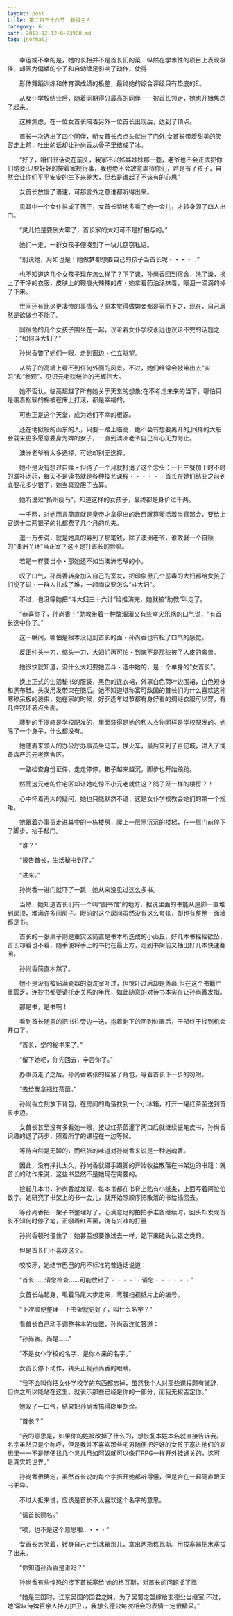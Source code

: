 ```yaml
---
layout: post
title: 第二百三十八节　新得主人
category: 6
path: 2013-12-12-6-23900.md
tag: [normal]
---
```


　　幸运或不幸的是，她的长相并不是首长们的菜：纵然在学术性的项目上表现极佳，却因为偏矮的个子和自幼缠足影响了动作，使得

　　形体舞蹈训练和体育课成绩的极差，最终她的综合评级只有垫底的E。

　　从女仆学校结业后，随着同期得分最高的同伴一一被首长领走，她也开始焦虑了起来。

　　这种焦虑，在一位女首长陪着另外一位首长出现后，达到了顶点。

　　首长一次选出了四个同伴，朝女首长点点头就出了门外;女首长带着甜美的笑容走上前，吐出的话却让孙尚香从骨子里结成了冰。

　　“好了，咱们丑话说在前头，我家不兴姊姊妹妹那一套，老爷也不会正式把你们纳妾;只要好好的按着家规行事，我也绝不会故意虐待你们，若是有了孩子，自然会让你们平平安安的生下来养大，但若是谁起了不该有的心思”

　　女首长放慢了语速，可那言外之意谁都听得出来。

　　见其中一个女仆抖成了筛子，女首长特地多看了她一会儿，才转身领了四人出门。

　　“灵儿怕是要倒大霉了，首长家的大妇可不是好相与的。”

　　她们一走，一群女孩子便凑到了一块儿窃窃私语。

　　“别说她，月如也是！她做梦都想要自己的孩子当首长呢・・・・…”

　　也不知道这几个女孩子现在怎么样了？下了课，孙尚香回到宿舍，洗了澡，换上了干净的衣服，皮肤上的鞭痕火辣辣的疼・她拿着药油涂抹着，眼泪一滴滴的掉了下来。

　　世间还有比这更凄惨的事情么？原本觉得做婢妾都是等而下之，现在，自己居然是欲做也不能了。

　　同宿舍的几个女孩子围坐在一起，议论着女仆学校永远也议论不完的话题之一：“如何斗大妇？”

　　孙尚香瞥了她们一眼，走到窗边・伫立眺望。

　　从院子的高墙上看不到任何外面的风景。不过，她们经常会被带出去“实习”和“参观”。见识元老院统治的光辉伟大。

　　她不否认，临高超越了所有她关于天堂的想象;在不考虑未来的当下，哪怕只是裹着松软的棉被在床上打滚，都是幸福的。

　　可也正是这个天堂，成为她们不幸的根源。

　　还在地狱般的山东的人，只要一踏上临高，绝不会有想要离开的;同样的大船会载来更多愿意委身为婢的女子，一直到澳洲老爷自己有心无力为止。

　　澳洲老爷有太多选择，可她却别无选择。

　　她不是没有想过自赎・但待了一个月就打消了这个念头：一日三餐加上时不时的滋补汤药，每天不是读书就是各种技艺课程・・・・・・首长在她们结业之前到底要花多少银子，她当真没胆子去算。

　　她听说过“扬州瘦马”，知道这样的女孩子，最终都是身价过千两。

　　一千两，对她而言简直就是皇帝才拿得出的数目就算爹活着当官那会，要给上官送十二两银子的礼都费了几个月的功夫。

　　退一万步说，就是她真的筹到了那笔钱，除了澳洲老爷，谁敢娶一个自赎的”澳洲丫环”当正室？这不是打首长的脸嘛。

　　若是一样要当小・那她还不如当澳洲老爷的小。

　　叹了口气，孙尚香转身加入自己的室友，把印象里几个恶毒的大妇都给女孩子们说了说・一群人扎成了堆，一起商议要怎么“斗大妇”。

　　不过，也没等她把“斗大妇三十六计”给推演完，她就被“助教”叫走了。

　　“恭喜你了，孙尚香！”助教带着一种酸溜溜又有些幸灾乐祸的口气说，“有首长选中你了。”

　　这一瞬间，哪怕是根本没见到首长的面・孙尚香也有松了口气的感觉。

　　反正仲头一刀，缩头一刀，大妇们再可怕・到底不是那些披了人皮的禽兽。

　　她很快就知道，没什么大妇要她去斗・选中她的，是一个单身的“女首长”。

　　换上正式的生活秘书的服装，黑色的连衣裙，外罩白色荷叶边围裙，白色短袜和黑布鞋。头发用发带束在脑后。她不知道堪称富可敌国的首长们为什么喜欢这种寒碜呆板的装束，她在家的时候，好歹逢年过节都有身好看的绸缎衣服可以穿，有几件钗环装点头面。

　　藤制的手提箱是学校配发的，里面装得是她的私人衣物同样是学校配发的。她除了一个身子，什么都没有。

　　她随着来领人的办公厅办事员坐马车，换火车，最后来到了百仞城，进入了戒备森严的元老宿舍区。

　　一路检查身份证件，走走停停，箱子越来越沉，脚步也开始踉跄。

　　然而这元老的住宅区却让她吃惊不小元老就住这？鸽子笼一样的楼房？！

　　心中怀着再大的疑问，她也只能默然不语，这是女仆学校教会她们的第一个规矩。

　　她跟着办事员走进其中的一栋楼房，爬上一层黑沉沉的楼梯，在一扇门前停下了脚步，抬手敲门。

　　“谁？”

　　“报告首长，生活秘书到了。”

　　“进来。”

　　孙尚香一进门就吓了一跳：她从来没见过这么多书。

　　当然，她知道首长们有一个叫“图书馆”的地方，据说里面的书能从屋脚一直堆到房顶，堆满许多间房子。眼前的这个房间虽然没有这么夸张，却也有整整一面墙都是书。

　　首长的一张桌子则是重灾区简直是书本所迭成的小山丘，好几本书摇摇欲坠，首长却看也不看，随手便将手上的书扔在最上方，走到书架前又抽出好几本快速翻阅。

　　孙尚香简直木然了。

　　她不是没有被贴满瓷器的盥洗室吓过，但惊吓过后却是羡慕;但在这个书籍严重匮乏，连抄书都要请托走关系的年代，如此随意的对待书本实在让孙尚香发指。

　　那是书，是书啊！

　　看到首长随意的把书往旁边一迭，抱着剩下的回到位置后，干部终于找到机会开口了。

　　“首长，您的秘书来了。”

　　“留下她吧，你先回去，辛苦你了。”

　　办事员走了之后。孙尚香紧张的捏紧了背包，等着首长下一步的吩咐。

　　“去给我拿瓶红茶菌。”

　　孙尚香立刻放下背包，在房间的角落找到一个小冰箱，打开一罐红茶菌送到首长手边。

　　女首长甚至没有多看她一眼，接过红茶菌灌了两口后就继续振笔疾书，孙尚香识趣的退了两步，照着所学的课程在一边等候。

　　等待自然是无聊的，而纸张的味道对孙尚香来说是一种迷魂香。

　　因此，没有挣扎太久，孙尚香就蹑手蹑脚的开始收拾散落在书架边的书籍：就首长的动作来说，这些书显然不是她现在需要的。

　　捡起几本书，孙尚香就发现，每本书都在书脊上贴有小纸条，上面写着阿拉伯数字。她研究了书架上的书一会儿，就开始照顺序把散落的书给插回去。

　　等孙尚香把一架子书整理好了，心满意足的拍拍手准备继续时，回头却发现首长不知何时停了笔，正啜着红茶菌，饶有兴味的打量

　　孙尚香顿时僵住了：她甚至想要像过去一样，跪下来磕头认错之类的。

　　但是首长们不喜欢这个。

　　咬咬牙，她结节巴巴的用不标准的普通话说道：

　　“首长……请您检查……可能放错了・・・・‘・请您・・・・・・”

　　女首长站起身，甩着马尾大步走来，弯腰扫视纸片上的编号。

　　“下次顺便整理一下书架就更好了，叫什么名字？”

　　看首长自己动手调整书本的位置，孙尚香连忙答道：

　　“孙尚香。尚是……”

　　“不是女仆学校的名字，是你本来的名字。”

　　女首长停下动作，转头正视孙尚香的眼睛。

　　“我不会叫你把女仆学校学的东西都忘掉，虽然我个人对那些课程颇有微辞，但你之所以能站在这里，就表示那些已经是你的一部分，而我无权否定你。”

　　她叹了一口气，结果把孙尚香搞得糊里胡涂。

　　“首长？”

　　“我的意思是，如果你的姓被改掉了什么的，想恢复本姓本名就直接告诉我。名字虽然只是个称呼，但是我并不喜欢那些宅男随便把好好的女孩子塞进他们的妄想里一一不是随便找几个灵儿月如阿奴就可以像打RPG一样开外挂通关的，这可是真实的世界。”

　　孙尚香很确定，虽然首长说的每个字拆开她都听得懂，但是合在一起简直跟天书无异。

　　不过大抵来说，应该是首长不太喜欢这个名字的意思。

　　“请首长赐名。”

　　“唉，也不是这个意思啦…・・・”

　　女首长苦笑着，转身自己走到冰箱那儿，拿出两瓶格瓦斯。用拔塞器把木塞拔了出来。

　　“你知道孙尚香是谁吗？”

　　孙尚香有些惶恐的接下首长塞给‘她的格瓦斯，对首长的问题摇了摇

　　“她是三国时，江东吴国的国君之妹，为了吴蜀之盟嫁给玄德公当继室;不过，她‘常以侍婢百余人持刀护卫，，我想玄德公每次相会的表情一定很精采。”
